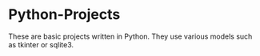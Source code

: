 # Python-Projects

These are basic projects written in Python. They use various models such as tkinter or sqlite3.

